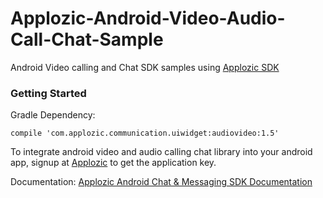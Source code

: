 # Applozic-Android-Video-Audio-Call-Chat-Sample
Android Video calling and Chat SDK samples using [Applozic SDK](https://www.applozic.com)

### Getting Started       

Gradle Dependency:

```
compile 'com.applozic.communication.uiwidget:audiovideo:1.5'
```

To integrate android video and audio calling chat library into your android app, signup at [Applozic](https://www.applozic.com/signup.html?utm_source=github&utm_medium=readme&utm_campaign=android) to get the application key.

Documentation: [Applozic Android Chat & Messaging SDK Documentation](https://www.applozic.com/docs/android-chat-sdk.html?utm_source=github&utm_medium=readme&utm_campaign=android_video)



